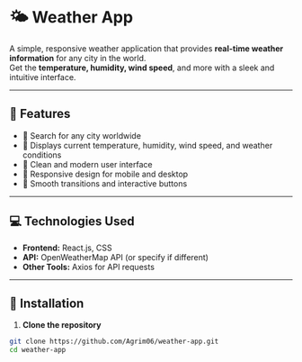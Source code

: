 # 🌤️ Weather App

A simple, responsive weather application that provides **real-time weather information** for any city in the world.  
Get the **temperature, humidity, wind speed**, and more with a sleek and intuitive interface.

---

## 📌 Features

- 🔹 Search for any city worldwide  
- 🔹 Displays current temperature, humidity, wind speed, and weather conditions  
- 🔹 Clean and modern user interface  
- 🔹 Responsive design for mobile and desktop  
- 🔹 Smooth transitions and interactive buttons  

---

## 💻 Technologies Used

- **Frontend:** React.js, CSS  
- **API:** OpenWeatherMap API (or specify if different)  
- **Other Tools:** Axios for API requests  

---

## 🚀 Installation

1. **Clone the repository**  

```bash
git clone https://github.com/Agrim06/weather-app.git
cd weather-app
